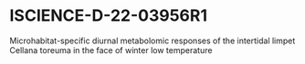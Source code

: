 # ISCIENCE-D-22-03956R1
Microhabitat-specific diurnal metabolomic responses of the intertidal limpet Cellana toreuma in the face of winter low temperature
